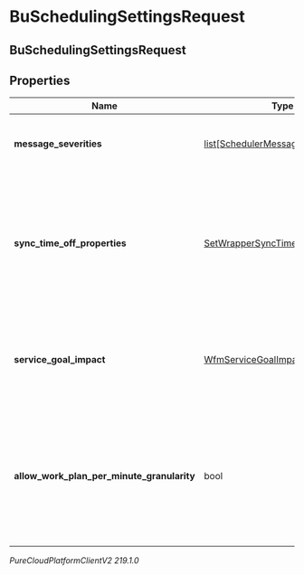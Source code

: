 # BuSchedulingSettingsRequest

## BuSchedulingSettingsRequest

## Properties

|Name | Type | Description | Notes|
|------------ | ------------- | ------------- | -------------|
| **message_severities** | [list[SchedulerMessageTypeSeverity]](SchedulerMessageTypeSeverity) | Schedule generation message severity configuration | [optional] |
| **sync_time_off_properties** | [SetWrapperSyncTimeOffProperty](SetWrapperSyncTimeOffProperty) | Synchronize set of time off properties from scheduled activities to time off requests when the schedule is published. | [optional] |
| **service_goal_impact** | [WfmServiceGoalImpactSettings](WfmServiceGoalImpactSettings) | Configures the max percent increase and decrease of service goals for this business unit | [optional] |
| **allow_work_plan_per_minute_granularity** | bool | Indicates whether or not per minute granularity for scheduling will be enabled for this business unit. Defaults to false. | [optional] |



_PureCloudPlatformClientV2 219.1.0_
